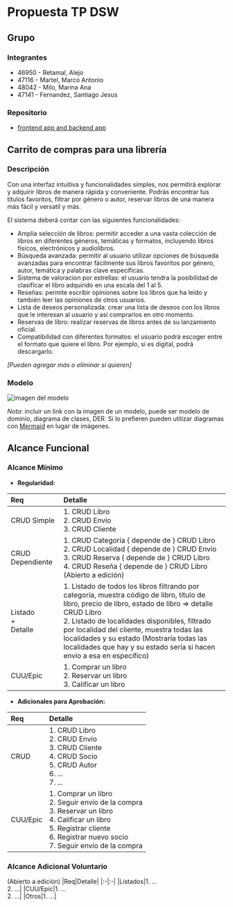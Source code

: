# Propuesta TP DSW

## Grupo 
### Integrantes

* 46950 - Retamal, Alejo
* 47116 - Martel, Marco Antonio
* 48042 - Milo, Marina Ana
* 47141 - Fernandez, Santiago Jesus

### Repositorio

* [frontend app and backend app](https://github.com/AlejoRetamal/Trabajo-Pr-ctico---DdS) 

## Carrito de compras para una librería
### Descripción

<!-- Cuando un cliente visita la página web, puede explorar el catálogo de libros filtrándolos por formato, género, autor y otros criterios relevantes. Al hacer clic sobre uno, se muestra una descripción detallada y reseñas de usuarios. El cliente puede agregarlo a su lista de deseos, reservarlo antes de su lanzamiento oficial o añadirlo al carrito para consultar métodos de pago. Después de la compra, se envía un comprobante por email con los detalles del pago y la fecha estimada de entrega o retiro. -->

Con una interfaz intuitiva y funcionalidades simples, nos permitirá explorar y adquirir libros de manera rápida y conveniente. Podrás encontrar tus títulos favoritos, filtrar por género o autor, reservar libros de una manera más fácil y versatil y más. 

El sistema deberá contar con las siguientes funcionalidades:

* Amplia selección de libros: permitir acceder a una vasta colección de libros en diferentes géneros, temáticas y formatos, incluyendo libros físicos, electrónicos y audiolibros.
* Búsqueda avanzada: permitir al usuario utilizar opciones de búsqueda avanzadas para encontrar fácilmente sus libros favoritos por género, autor, temática y palabras clave específicas.
* Sistema de valoracion por estrellas: el usuario tendra la posibilidad de clasificar el libro adquirido en una escala del 1 al 5.
* Reseñas: permite escribir opiniones sobre los libros que ha leído y también leer las opiniones de otros usuarios.
* Lista de deseos personalizada: crear una lista de deseos con los libros que le interesan al usuario y así comprarlos en otro momento.
* Reservas de libro: realizar reservas de libros antes de su lanzamiento oficial.
* Compatibilidad con diferentes formatos: el usuario podrá escoger entre el formato que quiere el libro. Por ejemplo, si es digital, podrá descargarlo.

*[Pueden agregar más o eliminar si quieren]*

### Modelo
![imagen del modelo]()

*Nota*: incluir un link con la imagen de un modelo, puede ser modelo de dominio, diagrama de clases, DER. Si lo prefieren pueden utilizar diagramas con [Mermaid](https://mermaid.js.org) en lugar de imágenes.

## Alcance Funcional 

<!-- Edité las tablas para que sean para un grupo de 4 integrantes -->

### Alcance Mínimo
- **Regularidad:**

|Req|Detalle|
|:-|:-|
|CRUD Simple|1. CRUD Libro<br>2. CRUD Envío<br>3. CRUD Cliente|
|CRUD Dependiente|1. CRUD Categoría { depende de } CRUD Libro<br>2. CRUD Localidad { depende de } CRUD Envío<br>3. CRUD Reserva { depende de } CRUD Libro<br>4. CRUD Reseña { depende de } CRUD Libro (Abierto a edición) |
|Listado<br>+<br>Detalle| 1. Listado de todos los libros filtrando por categoría, muestra código de libro, título de libro, precio de libro, estado de libro => detalle CRUD Libro<br> 2. Listado de localidades disponibles, filtrado por localidad del cliente, muestra todas las  localidades y su estado (Mostraría todas las localidades que hay y su estado sería si hacen envio a esa en específico)  |
|CUU/Epic|1. Comprar un libro<br>2. Reservar un libro<br>3. Calificar un libro |


- **Adicionales para Aprobación:**

|Req|Detalle|
|:-|:-|
|CRUD |1. CRUD Libro<br>2. CRUD Envío<br>3. CRUD Cliente<br>4. CRUD Socio<br>5. CRUD Autor<br>6. ...<br>7. ...| (Creo que habria que agregar más)
|CUU/Epic|1. Comprar un libro<br>2. Seguir envío de la compra<br>3. Reservar un libro<br>4. Calificar un libro<br>5. Registrar cliente<br>6. Registrar nuevo socio<br>7. Seguir envío de la compra |


### Alcance Adicional Voluntario

<!--- Es opcional, pero ayuda a que la funcionalidad del sistema esté completa y será considerado en la nota en función de su complejidad y esfuerzo --->

(Abierto a edición)
|Req|Detalle| 
|:-|:-|
|Listados|1. ...<br>2. ...|
|CUU/Epic|1. ...<br>2. ...|
|Otros|1. ...|
